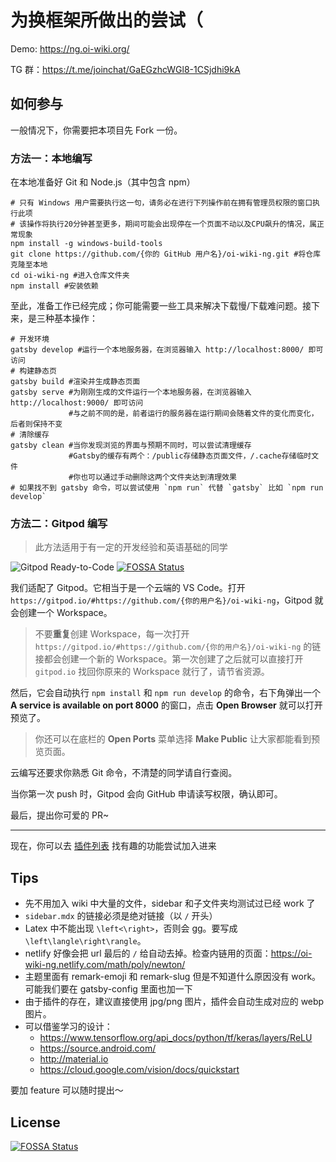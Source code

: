 # 为换框架所做出的尝试（

Demo: https://ng.oi-wiki.org/

TG 群：https://t.me/joinchat/GaEGzhcWGl8-1CSjdhi9kA

## 如何参与

一般情况下，你需要把本项目先 Fork 一份。

### 方法一：本地编写

在本地准备好 Git 和 Node.js（其中包含 npm）

```shell
# 只有 Windows 用户需要执行这一句，请务必在进行下列操作前在拥有管理员权限的窗口执行此项
# 该操作将执行20分钟甚至更多，期间可能会出现停在一个页面不动以及CPU飙升的情况，属正常现象
npm install -g windows-build-tools
git clone https://github.com/{你的 GitHub 用户名}/oi-wiki-ng.git #将仓库克隆至本地
cd oi-wiki-ng #进入仓库文件夹
npm install #安装依赖
```

至此，准备工作已经完成；你可能需要一些工具来解决下载慢/下载难问题。接下来，是三种基本操作：

```shell
# 开发环境
gatsby develop #运行一个本地服务器，在浏览器输入 http://localhost:8000/ 即可访问
# 构建静态页
gatsby build #渲染并生成静态页面
gatsby serve #为刚刚生成的文件运行一个本地服务器，在浏览器输入 http://localhost:9000/ 即可访问
             #与之前不同的是，前者运行的服务器在运行期间会随着文件的变化而变化，后者则保持不变
# 清除缓存
gatsby clean #当你发现浏览的界面与预期不同时，可以尝试清理缓存
             #Gatsby的缓存有两个：/public存储静态页面文件，/.cache存储临时文件
             #你也可以通过手动删除这两个文件夹达到清理效果
# 如果找不到 gatsby 命令，可以尝试使用 `npm run` 代替 `gatsby` 比如 `npm run develop`
```

### 方法二：Gitpod 编写

> 此方法适用于有一定的开发经验和英语基础的同学

![Gitpod Ready-to-Code](https://img.shields.io/badge/Gitpod-Ready--to--Code-blue?logo=gitpod)[![FOSSA Status](https://app.fossa.io/api/projects/git%2Bgithub.com%2FIr1d%2Foi-wiki-ng.svg?type=shield)](https://app.fossa.io/projects/git%2Bgithub.com%2FIr1d%2Foi-wiki-ng?ref=badge_shield)


我们适配了 Gitpod。它相当于是一个云端的 VS Code。打开 `https://gitpod.io/#https://github.com/{你的用户名}/oi-wiki-ng`，Gitpod 就会创建一个 Workspace。

> 不要**重复**创建 Workspace，每一次打开 `https://gitpod.io/#https://github.com/{你的用户名}/oi-wiki-ng` 的链接都会创建一个新的 Workspace。第一次创建了之后就可以直接打开 `gitpod.io` 找回你原来的 Workspace 就行了，请节省资源。

然后，它会自动执行 `npm install` 和 `npm run develop` 的命令，右下角弹出一个 **A service is available on port 8000** 的窗口，点击 **Open Browser** 就可以打开预览了。

> 你还可以在底栏的 **Open Ports** 菜单选择 **Make Public** 让大家都能看到预览页面。

云编写还要求你熟悉 Git 命令，不清楚的同学请自行查阅。

当你第一次 push 时，Gitpod 会向 GitHub 申请读写权限，确认即可。

最后，提出你可爱的 PR~

------

现在，你可以去 [插件列表](https://www.gatsbyjs.org/plugins/) 找有趣的功能尝试加入进来

## Tips

- 先不用加入 wiki 中大量的文件，sidebar 和子文件夹均测试过已经 work 了
- `sidebar.mdx` 的链接必须是绝对链接（以 `/` 开头）
- Latex 中不能出现 `\left<\right>`，否则会 gg。要写成`\left\langle\right\rangle`。
- netlify 好像会把 url 最后的 `/` 给自动去掉。检查内链用的页面：https://oi-wiki-ng.netlify.com/math/poly/newton/
- 主题里面有 remark-emoji 和 remark-slug 但是不知道什么原因没有 work。可能我们要在 gatsby-config 里面也加一下
- 由于插件的存在，建议直接使用 jpg/png 图片，插件会自动生成对应的 webp 图片。
- 可以借鉴学习的设计：
  - https://www.tensorflow.org/api_docs/python/tf/keras/layers/ReLU
  - https://source.android.com/
  - http://material.io
  - https://cloud.google.com/vision/docs/quickstart

要加 feature 可以随时提出～


## License
[![FOSSA Status](https://app.fossa.io/api/projects/git%2Bgithub.com%2FIr1d%2Foi-wiki-ng.svg?type=large)](https://app.fossa.io/projects/git%2Bgithub.com%2FIr1d%2Foi-wiki-ng?ref=badge_large)